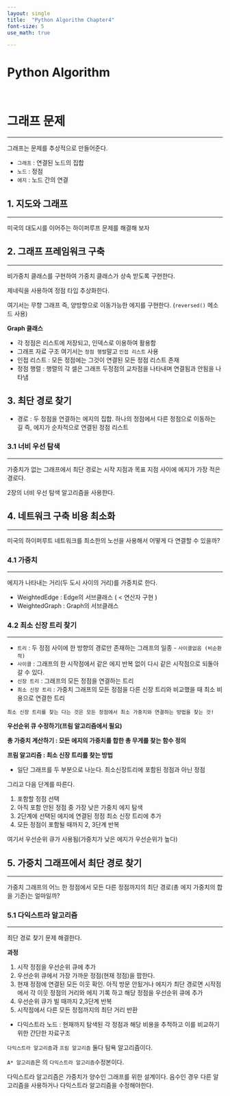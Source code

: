 ```yaml
---
layout: single
title:  "Python Algorithm Chapter4"
font-size: 5
use_math: true

---
```

# Python Algorithm

<br/>





# **그래프 문제**
---
그래프는 문제를 추상적으로 만들어준다.

* `그래프` : 연결된 노드의 집합 
* `노드` : 정점
* `에지` : 노드 간의 연결

## **1. 지도와 그래프**
---
미국의 대도시를 이어주는 하이퍼루프 문제를 해결해 보자

## **2. 그래프 프레임워크 구축**
---
비가중치 클래스를 구현하여 가중치 클래스가 상속 받도록 구현한다. 

제네릭을 사용하여 정점 타입 추상화한다.

여기서는 무향 그래프 즉, 양방향으로 이동가능한 에지를 구현한다. (`reversed()` 메소드 사용)

**Graph 클래스**

* 각 정점은 리스트에 저장되고, 인덱스로 이용하여 활용함
* 그래프 자료 구조 여기서는 `정점 행렬`말고 `인접 리스트` 사용
* 인접 리스트 : 모든 정점에는 그것이 연결된 모든 정점 리스트 존재
* 정점 행렬 : 행렬의 각 셀은 그래프 두정점의 교차점을 나타내며 연결됨과 안됨을 나타냄

## **3. 최단 경로 찾기**

* 경로 : 두 정점을 연결하는 에지의 집합. 하나의 정점에서 다른 정점으로 이동하는 길 즉, 에지가 순차적으로 연결된 정점 리스트

### **3.1 너비 우선 탐색**
--- 
가중치가 없는 그래프에서 최단 경로는 시작 지점과 목표 지점 사이에 에지가 가장 적은 경로다.

2장의 너비 우선 탐색 알고리즘을 사용한다.

## **4. 네트워크 구축 비용 최소화**
---
미국의 하이퍼루트 네트워크를 최소한의 노선을 사용해서 어떻게 다 연결할 수 있을까?

### **4.1 가중치**
---
에지가 나타내는 거리(두 도시 사이의 거리)를 가중치로 한다.

* WeightedEdge : Edge의 서브클래스 ( < 연산자 구현 )
* WeightedGraph : Graph의 서브클래스

### **4.2 최소 신장 트리 찾기**
---
* `트리` : 두 정점 사이에 한 방향의 경로만 존재하는 그래프의 일종 - `사이클없음 (비순환적)`
* `사이클` : 그래프의 한 시작점에서 같은 에지 반복 없이 다시 같은 시작점으로 되돌아갈 수 있다.
* `신장 트리` : 그래프의 모든 정점을 연결하는 트리 
* `최소 신장 트리` : 가중치 그래프의 모든 정점을 다른 신장 트리와 비교했을 때 최소 비용으로 연결한 트리

`최소 신장 트리를 찾는 다는 것은 모든 정점에서 최소 가중치와 연결하는 방법을 찾는 것!`

**우선순위 큐 수정하기(프림 알고리즘에서 필요)**


**총 가중치 계산하기 : 모든 에지의 가중치를 합한 총 무게를 찾는 함수 정의**


**프림 알고리즘 : 최소 신장 트리를 찾는 방법**

* 일단 그래프를 두 부분으로 나눈다. 최소신장트리에 포함된 정점과 아닌 정점

그리고 다음 단계를 따른다.
1. 포함할 정점 선택
2. 아직 포함 안된 정점 중 가장 낮은 가중치 에지 탐색
3. 2단계에 선택된 에지에 연결된 정점 최소 신장 트리에 추가
4. 모든 정점이 포함될 때까지 2, 3단계 반복

여기서 우선순위 큐가 사용됨(가중치가 낮은 에지가 우선순위가 높다)

## **5. 가중치 그래프에서 최단 경로 찾기**
---
가중치 그래프의 어느 한 정점에서 모든 다른 정점까지의 최단 경로(총 에지 가중치의 합을 기준)는 얼마일까?

### **5.1 다익스트라 알고리즘**
---
최단 경로 찾기 문제 해결한다.

**과정**
1. 시작 정점을 우선순위 큐에 추가
2. 우선순위 큐에서 가장 가까운 정점(현재 정점)을 팝한다.
3. 현재 정점에 연결된 모든 이웃 확인. 아직 방문 안됬거나 에지가 최단 경로면 시작점에서 각 이웃 정점의 거리와 에지 기록 하고 해당 정점을 우선순위 큐에 추가
4. 우선순위 큐가 빌 때까지 2,3단계 반복
5. 시작점에서 다른 모든 정점까지의 최단 거리 반환


* 다익스트라 노드 : 현재까지 탐색된 각 정점과 해당 비용을 추적하고 이를 비교하기 위한 간단한 자료구조

`다익스트라 알고리즘`과 `프림 알고리즘` 둘다 탐욕 알고리즘이다.

`A* 알고리즘`은 의 `다익스트라 알고리즘`수정본이다.

다익스트라 알고리즘은 가중치가 양수인 그래프를 위한 설계이다. 음수인 경우 다른 알고리즘을 사용하거나 다익스트라 알고리즘을 수정해야한다.
